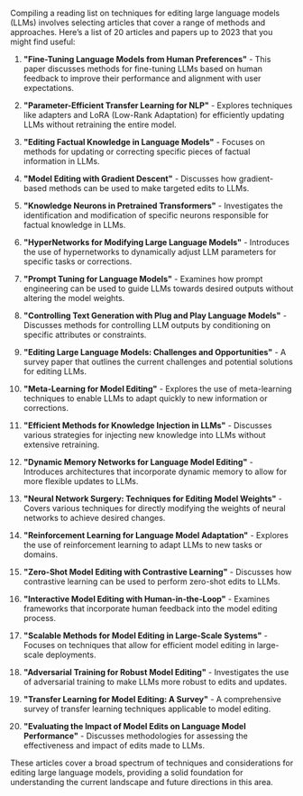 Compiling a reading list on techniques for editing large language models (LLMs) involves selecting articles that cover a range of methods and approaches. Here’s a list of 20 articles and papers up to 2023 that you might find useful:

1. **"Fine-Tuning Language Models from Human Preferences"** - This paper discusses methods for fine-tuning LLMs based on human feedback to improve their performance and alignment with user expectations.

2. **"Parameter-Efficient Transfer Learning for NLP"** - Explores techniques like adapters and LoRA (Low-Rank Adaptation) for efficiently updating LLMs without retraining the entire model.

3. **"Editing Factual Knowledge in Language Models"** - Focuses on methods for updating or correcting specific pieces of factual information in LLMs.

4. **"Model Editing with Gradient Descent"** - Discusses how gradient-based methods can be used to make targeted edits to LLMs.

5. **"Knowledge Neurons in Pretrained Transformers"** - Investigates the identification and modification of specific neurons responsible for factual knowledge in LLMs.

6. **"HyperNetworks for Modifying Large Language Models"** - Introduces the use of hypernetworks to dynamically adjust LLM parameters for specific tasks or corrections.

7. **"Prompt Tuning for Language Models"** - Examines how prompt engineering can be used to guide LLMs towards desired outputs without altering the model weights.

8. **"Controlling Text Generation with Plug and Play Language Models"** - Discusses methods for controlling LLM outputs by conditioning on specific attributes or constraints.

9. **"Editing Large Language Models: Challenges and Opportunities"** - A survey paper that outlines the current challenges and potential solutions for editing LLMs.

10. **"Meta-Learning for Model Editing"** - Explores the use of meta-learning techniques to enable LLMs to adapt quickly to new information or corrections.

11. **"Efficient Methods for Knowledge Injection in LLMs"** - Discusses various strategies for injecting new knowledge into LLMs without extensive retraining.

12. **"Dynamic Memory Networks for Language Model Editing"** - Introduces architectures that incorporate dynamic memory to allow for more flexible updates to LLMs.

13. **"Neural Network Surgery: Techniques for Editing Model Weights"** - Covers various techniques for directly modifying the weights of neural networks to achieve desired changes.

14. **"Reinforcement Learning for Language Model Adaptation"** - Explores the use of reinforcement learning to adapt LLMs to new tasks or domains.

15. **"Zero-Shot Model Editing with Contrastive Learning"** - Discusses how contrastive learning can be used to perform zero-shot edits to LLMs.

16. **"Interactive Model Editing with Human-in-the-Loop"** - Examines frameworks that incorporate human feedback into the model editing process.

17. **"Scalable Methods for Model Editing in Large-Scale Systems"** - Focuses on techniques that allow for efficient model editing in large-scale deployments.

18. **"Adversarial Training for Robust Model Editing"** - Investigates the use of adversarial training to make LLMs more robust to edits and updates.

19. **"Transfer Learning for Model Editing: A Survey"** - A comprehensive survey of transfer learning techniques applicable to model editing.

20. **"Evaluating the Impact of Model Edits on Language Model Performance"** - Discusses methodologies for assessing the effectiveness and impact of edits made to LLMs.

These articles cover a broad spectrum of techniques and considerations for editing large language models, providing a solid foundation for understanding the current landscape and future directions in this area.